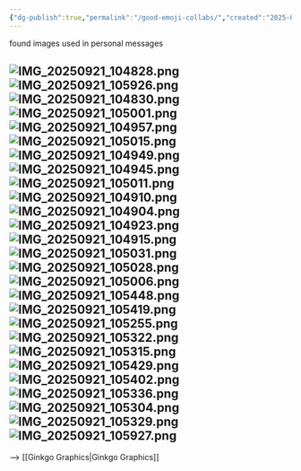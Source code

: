 ```yaml
---
{"dg-publish":true,"permalink":"/good-emoji-collabs/","created":"2025-09-21T10:48:06.570-04:00","updated":"2025-09-21T11:05:28.298-04:00"}
---
```



found images used in personal messages

![IMG_20250921_104828.png](/img/user/IMG_20250921_104828.png)
![IMG_20250921_105926.png](/img/user/IMG_20250921_105926.png)![IMG_20250921_104830.png](/img/user/IMG_20250921_104830.png)
![IMG_20250921_105001.png](/img/user/IMG_20250921_105001.png)![IMG_20250921_104957.png](/img/user/IMG_20250921_104957.png)![IMG_20250921_105015.png](/img/user/IMG_20250921_105015.png)![IMG_20250921_104949.png](/img/user/IMG_20250921_104949.png)![IMG_20250921_104945.png](/img/user/IMG_20250921_104945.png)![IMG_20250921_105011.png](/img/user/IMG_20250921_105011.png)
![IMG_20250921_104910.png](/img/user/IMG_20250921_104910.png)
![IMG_20250921_104904.png](/img/user/IMG_20250921_104904.png)
![IMG_20250921_104923.png](/img/user/IMG_20250921_104923.png)
![IMG_20250921_104915.png](/img/user/IMG_20250921_104915.png)
![IMG_20250921_105031.png](/img/user/IMG_20250921_105031.png)
![IMG_20250921_105028.png](/img/user/IMG_20250921_105028.png)
![IMG_20250921_105006.png](/img/user/IMG_20250921_105006.png)
![IMG_20250921_105448.png](/img/user/IMG_20250921_105448.png)
![IMG_20250921_105419.png](/img/user/IMG_20250921_105419.png)
![IMG_20250921_105255.png](/img/user/IMG_20250921_105255.png)
![IMG_20250921_105322.png](/img/user/IMG_20250921_105322.png)
![IMG_20250921_105315.png](/img/user/IMG_20250921_105315.png)
![IMG_20250921_105429.png](/img/user/IMG_20250921_105429.png)
![IMG_20250921_105402.png](/img/user/IMG_20250921_105402.png)
![IMG_20250921_105336.png](/img/user/IMG_20250921_105336.png)
![IMG_20250921_105304.png](/img/user/IMG_20250921_105304.png)
![IMG_20250921_105329.png](/img/user/IMG_20250921_105329.png)
![IMG_20250921_105927.png](/img/user/IMG_20250921_105927.png)
---

--> [[Ginkgo Graphics\|Ginkgo Graphics]]